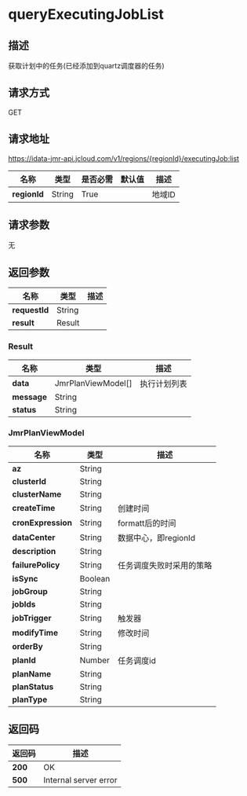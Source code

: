 # queryExecutingJobList


## 描述
获取计划中的任务(已经添加到quartz调度器的任务)

## 请求方式
GET

## 请求地址
https://idata-jmr-api.jcloud.com/v1/regions/{regionId}/executingJob:list

|名称|类型|是否必需|默认值|描述|
|---|---|---|---|---|
|**regionId**|String|True||地域ID|

## 请求参数
无


## 返回参数
|名称|类型|描述|
|---|---|---|
|**requestId**|String||
|**result**|Result||


### <a name="Result">Result</a>
|名称|类型|描述|
|---|---|---|
|**data**|JmrPlanViewModel[]|执行计划列表|
|**message**|String||
|**status**|String||
### <a name="JmrPlanViewModel">JmrPlanViewModel</a>
|名称|类型|描述|
|---|---|---|
|**az**|String||
|**clusterId**|String||
|**clusterName**|String||
|**createTime**|String|创建时间|
|**cronExpression**|String|formatt后的时间|
|**dataCenter**|String|数据中心，即regionId|
|**description**|String||
|**failurePolicy**|String|任务调度失败时采用的策略|
|**isSync**|Boolean||
|**jobGroup**|String||
|**jobIds**|String||
|**jobTrigger**|String|触发器|
|**modifyTime**|String|修改时间|
|**orderBy**|String||
|**planId**|Number|任务调度id|
|**planName**|String||
|**planStatus**|String||
|**planType**|String||

## 返回码
|返回码|描述|
|---|---|
|**200**|OK|
|**500**|Internal server error|
